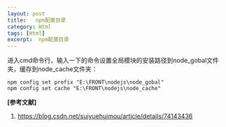```yaml
---
layout: post
title:   npm配置目录 
category: Html
tags: [Html]
excerpt:  npm配置目录
---
```


进入cmd命令行，输入一下的命令设置全局模块的安装路径到node_gobal文件夹，缓存到node_cache文件夹：

	npm config set prefix "E:\FRONT\nodejs\node_gobal"
	npm config set cache "E:\FRONT\nodejs\node_cache"



**[参考文献]**

1. <https://blog.csdn.net/suiyuehuimou/article/details/74143436>






